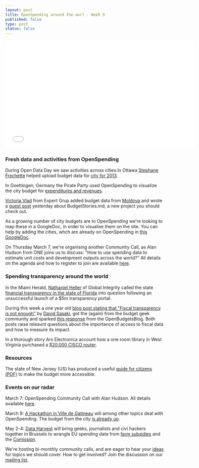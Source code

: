 ```yaml
---
layout: post
title: OpenSpending around the worl - Week 9
published: false
type: post
status: false
---
```



<iframe width='600' height='343' src='- See more at: http://openspending.org/ottawa_exprev_2013/views/treemap-city-of-ottawa-expenditure-revenue-summary-by-category-2013-estimate#sthash.TlGAr0vi.dpuf' frameborder='0'></iframe>

### Fresh data and activities from OpenSpending 
During Open Data Day we saw activities across cities.In Ottawa [Stephane Frechette](https://twitter.com/sfrechette) helped upload budget data for [city for 2013](http://openspending.org/ottawa_exprev_2013/views/treemap-city-of-ottawa-expenditure-revenue-summary-by-category-2013-estimate). 

In Goettingen, Germany the Pirate Party used OpenSpending to visualize the city budget for [expenditures and revenues](http://offenerhaushalt.piratenpartei-goettingen.de/goettingen-haushalt-2011.php?view=).

[Victoria Vlad](https://twitter.com/Victoriavladd) from Expert Grup added budget data from [Moldova](http://openspending.org/sintezabugetuluidestat2013cheltuieli/views/vizualizare-sinteza-bugetului-de-stat-2013-pe-cheltuieli) and wrote a [guest post](http://openspending.org/blog/2013/02/28/Budget-Stories.html) yesterday about BudgetStories.md, a new project you should check out.  

As a growing number of city budgets are to OpenSpending we're looking to map these in a GoogleDoc, in order to visualise them on the site. You can help by adding the cities, whch are already on OpenSpending in [this GoogleDoc](https://docs.google.com/spreadsheet/ccc?key=0AqR8dXc6Ji4JdHZZNUpWQ2paY3FfYTdFNXkxZXZDTWc#gid=0). 

On Thursday March 7, we're organising another Community Call, as Alan Hudson from ONE joins us to discuss: "How to use spending data to estimate unit costs and development outputs across the world?"
All details on the agenda and how to register to join are available [here](http://wdmmg.okfnpad.org/22?).  

### Spending transparency around the world
In the Miami Herald, [Nathaniel Heller](https://twitter.com/Integrilicious) of Global Integrity called the state [financial transparency in the state of Florida](http://www.miamiherald.com/2013/02/17/3237026/floridas-murky-fiscal-transparency.html#.USD_R5DCCvg.twitter) into question following an unsuccessful launch of a $5m transparency portal.  

During this week a one year old [blog post stating that "Fiscal transparency is not enough"](http://davidsasaki.name/2012/04/fiscal-transparency-is-not-enough/) by [David Sasaki](https://twitter.com/oso), got the (again) from the budget geek community and sparked [this response](http://openbudgetsblog.org/2013/02/28/twitter-activism-is-not-enough/) from the OpenBudgetsBlog. Both posts raise releavnt questions about the importance of access to fiscal data and how to measure its impact.  

In a thorough story Ars Electronica account how a one room library in West Virginia purchased a [$20,000 CISCO router](http://arstechnica.com/tech-policy/2013/02/why-a-one-room-west-virginia-library-runs-a-20000-cisco-router/). 

### Resources
The state of New Jersey (US) has produced a useful [guide for citizens (PDF)](http://www.state.nj.us/treasury/omb/publications/12citizensguide/pdf/citguide.pdf) to make the budget more accessible. 

### Events on our radar
March 7: OpenSpending Community Call with Alan Hudson. All details available [here](http://wdmmg.okfnpad.org/22?).

March 9: [A Hackathon in Ville de Gatineau](http://gatineauouverte-hackathon03-esli.eventbrite.ca/) will among other topics deal with OpenSpending. The budget from the city [is already up](http://openspending.org/gatineau_deprev_cat_12_13).

May 2-4: [Data Harvest](http://www.wobbing.eu/news/look-back-data-harvest-conference) will bring geeks, journalists and civi hackers together in Brussels to wrangle EU spending data from [farm subsidies](http://farmsubsidy.org/) and the [Comission](http://openspending.org/eu-commission-fts).  

We're hosting bi-monthly community calls, and are eager to hear your [ideas](https://twitter.com/openspending) for topics we should cover. 
How to get involved? Join the discussion on our [mailing list](http://lists.okfn.org/mailman/listinfo/openspending). 
